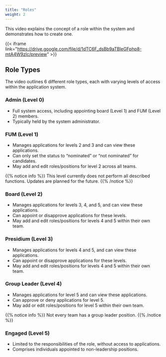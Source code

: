 ```yaml
---
title: "Roles"
weight: 2
---
```


This video explains the concept of a role within the system and demonstrates how to create one.

{{< iframe link="https://drive.google.com/file/d/1dTC6F_dsBb9aTBleGFphp8-mtA4W9zlc/preview" >}}

## Role Types

The video outlines 6 different role types, each with varying levels of access within the application system.

### Admin (Level 0)

- Full system access, including appointing board (Level 1) and FUM (Level 2) members.
- Typically held by the system administrator.

### FUM (Level 1)

- Manages applications for levels 2 and 3 and can view these applications.
- Can only set the status to “nominated” or “not nominated” for candidates.
- May add and edit roles/positions for level 2 across all teams.

{{% notice info %}}
This level currently does not perform all described functions. Updates are planned for the future.
{{% /notice %}}

### Board (Level 2)

- Manages applications for levels 3, 4, and 5, and can view these applications.
- Can appoint or disapprove applications for these levels.
- May add and edit roles/positions for levels 4 and 5 within their own team.

### Presidium (Level 3)

- Manages applications for levels 4 and 5, and can view these applications.
- Can appoint or disapprove applications for these levels.
- May add and edit roles/positions for levels 4 and 5 within their own team.

### Group Leader (Level 4)

- Manages applications for level 5 and can view these applications.
- Can approve or deny applications for level 5.
- May add or edit roles/positions for level 5 within their own team.

{{% notice info %}}
Not every team has a group leader position.
{{% /notice %}}

### Engaged (Level 5)

- Limited to the responsibilities of the role, without access to applications.
- Comprises individuals appointed to non-leadership positions.
